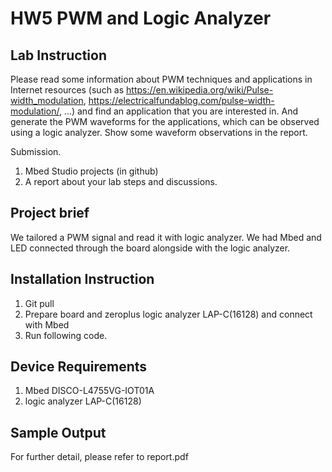 HW5 PWM and Logic Analyzer
===========================
## Lab Instruction
Please read some information about PWM techniques and applications in Internet resources (such as https://en.wikipedia.org/wiki/Pulse-width_modulation, https://electricalfundablog.com/pulse-width-modulation/, ...) and find an application that you are interested in. And generate the PWM waveforms for the applications, which can be observed using a logic analyzer. Show some waveform observations in the report.

Submission.
1. Mbed Studio projects (in github)
2. A report about your lab steps and discussions.

## Project brief
We tailored a PWM signal and read it with logic analyzer. We had Mbed and LED connected through the board alongside with the logic analyzer.

## Installation Instruction
1. Git pull
2. Prepare board and zeroplus logic analyzer LAP-C(16128) and connect with Mbed
3. Run following code.

## Device Requirements
1. Mbed DISCO-L4755VG-IOT01A
2. logic analyzer LAP-C(16128)

## Sample Output
For further detail, please refer to report.pdf
